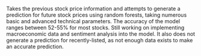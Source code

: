Takes the previous stock price information and attempts to generate a prediction for future stock prices using random forests, taking numerous basic and advanced technical parameters. 
The accuracy of the model ranges between 52-55% for most stocks. Still working on implementing macroeconomic data and sentiment analysis into the model. It also does not generate
a prediction for recently-listed, as not enough data exists to make an accurate prediction. 
